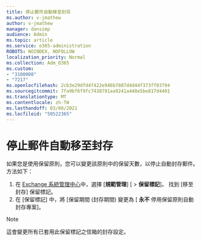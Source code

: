 ```yaml
---
title: 停止郵件自動移至封存
ms.author: v-jmathew
author: v-jmathew
manager: dansimp
audience: Admin
ms.topic: article
ms.service: o365-administration
ROBOTS: NOINDEX, NOFOLLOW
localization_priority: Normal
ms.collection: Adm_O365
ms.custom:
- "3100008"
- "7217"
ms.openlocfilehash: 2cb3e29dfd4f422e946b7887d4d44f373ff03794
ms.sourcegitcommit: 7fa9bf6f9fc7438791aa9241a440e5be817d4401
ms.translationtype: MT
ms.contentlocale: zh-TW
ms.lasthandoff: 03/08/2021
ms.locfileid: "50522365"
---
```

# <a name="stop-messages-from-moving-to-the-archive-automatically"></a>停止郵件自動移至封存

如果您是使用保留原則，您可以變更該原則中的保留天數，以停止自動封存郵件。 方法如下：

1. 在 [Exchange 系統管理中心](https://go.microsoft.com/fwlink/?linkid=2059104)中，選擇 [**規範管理**] [  >  **保留標記**]。 找到 [移至封存] 保留標記。
2. 在 [保留標記] 中，將 [保留期間 (封存期間) 變更為 [ **永不** 停用保留原則自動封存專案]。

> [!NOTE]
> 這會變更所有已套用此保留標記之信箱的封存設定。
